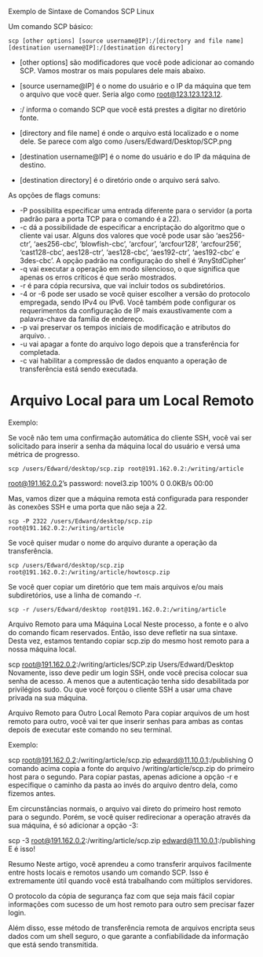 Exemplo de Sintaxe de Comandos SCP Linux

Um comando SCP básico:

    scp [other options] [source username@IP]:/[directory and file name] [destination username@IP]:/[destination directory]


* [other options] são modificadores que você pode adicionar ao comando SCP. Vamos mostrar os mais populares dele mais abaixo.

* [source username@IP] é o nome do usuário e o IP da máquina que tem o arquivo que você quer. Seria algo como root@123.123.123.12.

* :/ informa o comando SCP que você está prestes a digitar no diretório fonte.

* [directory and file name] é onde o arquivo está localizado e o nome dele. Se parece com algo como /users/Edward/Desktop/SCP.png

* [destination username@IP] é o nome do usuário e do IP da máquina de destino.

* [destination directory] é o diretório onde o arquivo será salvo.

As opções de flags comuns:   

* -P possibilita especificar uma entrada diferente para o servidor (a porta padrão para a porta TCP para o comando é a 22).
* -c dá a possibilidade de especificar a encriptação do algoritmo que o cliente vai usar. Alguns dos valores que você pode usar são ‘aes256-ctr’, ‘aes256-cbc’, ‘blowfish-cbc’, ‘arcfour’, ‘arcfour128’, ‘arcfour256’, ‘cast128-cbc’, aes128-ctr’, ‘aes128-cbc’, ‘aes192-ctr’, ‘aes192-cbc’ e 3des-cbc’. A opção padrão na configuração do shell é ‘AnyStdCipher’
* -q vai executar a operação em modo silencioso, o que significa que apenas os erros críticos é que serão mostrados.
* -r é para cópia recursiva, que vai incluir todos os subdiretórios.
* -4 or -6 pode ser usado se você quiser escolher a versão do protocolo empregada, sendo IPv4 ou IPv6. Você também pode configurar os requerimentos da configuração de IP mais exaustivamente com a palavra-chave da família de endereço.
* -p vai preservar os tempos iniciais de modificação e atributos do arquivo. .
* -u vai apagar a fonte do arquivo logo depois que a transferência for completada.
* -c vai habilitar a compressão de dados enquanto a operação de transferência está sendo executada.

<h1 align="center"> Arquivo Local para um Local Remoto </h1>

Exemplo:

Se você não tem uma confirmação automática do cliente SSH, você vai ser solicitado para inserir a senha da máquina local do usuário e versá uma métrica de progresso.

    scp /users/Edward/desktop/scp.zip root@191.162.0.2:/writing/article

root@191.162.0.2’s password:
novel3.zip   100% 0 0.0KB/s 00:00

Mas, vamos dizer que a máquina remota está configurada para responder às conexões SSH e uma porta que não seja a 22.
    
    scp -P 2322 /users/Edward/desktop/scp.zip root@191.162.0.2:/writing/article

Se você quiser mudar o nome do arquivo durante a operação da transferência.
    
    scp /users/Edward/desktop/scp.zip root@191.162.0.2:/writing/article/howtoscp.zip

Se você quer copiar um diretório que tem mais arquivos e/ou mais subdiretórios, use a linha de comando -r.
    
    scp -r /users/Edward/desktop root@191.162.0.2:/writing/article


Arquivo Remoto para uma Máquina Local
Neste processo, a fonte e o alvo do comando ficam reservados. Então, isso deve refletir na sua sintaxe. Desta vez, estamos tentando copiar scp.zip do mesmo host remoto para a nossa máquina local.

scp root@191.162.0.2:/writing/articles/SCP.zip Users/Edward/Desktop
Novamente, isso deve pedir um login SSH, onde você precisa colocar sua senha de acesso. A menos que a autenticação tenha sido desabilitada por privilégios sudo. Ou que você forçou o cliente SSH a usar uma chave privada na sua máquina.

Arquivo Remoto para Outro Local Remoto
Para copiar arquivos de um host remoto para outro, você vai ter que inserir senhas para ambas as contas depois de executar este comando no seu terminal.

Exemplo:

scp root@191.162.0.2:/writing/article/scp.zip edward@11.10.0.1:/publishing
O comando acima copia a fonte do arquivo /writing/article/scp.zip do primeiro host para o segundo. Para copiar pastas, apenas adicione a opção -r e especifique o caminho da pasta ao invés do arquivo dentro dela, como fizemos antes.

Em circunstâncias normais, o arquivo vai direto do primeiro host remoto para o segundo. Porém, se você quiser redirecionar a operação através da sua máquina, é só adicionar a opção -3:

scp -3 root@191.162.0.2:/writing/article/scp.zip edward@11.10.0.1:/publishing
E é isso!

Resumo
Neste artigo, você aprendeu a como transferir arquivos facilmente entre hosts locais e remotos usando um comando SCP. Isso é extremamente útil quando você está trabalhando com múltiplos servidores.

O protocolo da cópia de segurança faz com que seja mais fácil copiar informações com sucesso de um host remoto para outro sem precisar fazer login.

Além disso, esse método de transferência remota de arquivos encripta seus dados com um shell seguro, o que garante a confiabilidade da informação que está sendo transmitida.